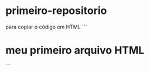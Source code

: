 # primeiro-repositorio
para copiar o código em HTML
´´´
<html>
  <h1>meu primeiro arquivo HTML</h1>
</html>  
´´´
